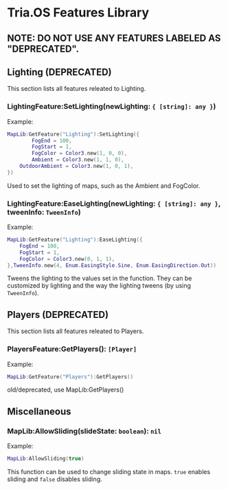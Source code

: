# Tria.OS Features Library

## NOTE: DO NOT USE ANY FEATURES LABELED AS "DEPRECATED".

## Lighting (DEPRECATED)

This section lists all features releated to Lighting.

### LightingFeature:SetLighting(newLighting: `{ [string]: any }`)

Example:

```lua
MapLib:GetFeature("Lighting"):SetLighting({
        FogEnd = 100,
        FogStart = 1,
        FogColor = Color3.new(1, 0, 0),
        Ambient = Color3.new(1, 1, 0),
	OutdoorAmbient = Color3.new(1, 0, 1),
})
```

Used to set the lighting of maps, such as the Ambient and FogColor.

### LightingFeature:EaseLighting(newLighting: `{ [string]: any }`, tweenInfo: `TweenInfo`)

Example:

```lua
MapLib:GetFeature("Lighting"):EaseLighting({
	FogEnd = 100,
	FogStart = 1,
	FogColor = Color3.new(0, 1, 1),
},TweenInfo.new(4, Enum.EasingStyle.Sine, Enum.EasingDirection.Out))
```

Tweens the lighting to the values set in the function. They can be customized by lighting and the way the lighting tweens (by using `TweenInfo`).

## Players (DEPRECATED)

This section lists all features releated to Players.

### PlayersFeature:GetPlayers(): `[Player]`

Example:

```lua
MapLib:GetFeature("Players"):GetPlayers()
```

old/deprecated, use MapLib:GetPlayers()

## Miscellaneous

### MapLib:AllowSliding(slideState: `boolean`): `nil`

Example:

```lua
MapLib:AllowSliding(true)
```

This function can be used to change sliding state in maps. `true` enables sliding and `false` disables sliding.
